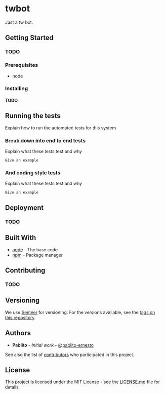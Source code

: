 # twbot

Just a tw bot.

## Getting Started
### TODO

### Prerequisites

- node


### Installing
#### TODO

## Running the tests

Explain how to run the automated tests for this system

### Break down into end to end tests

Explain what these tests test and why

```
Give an example
```

### And coding style tests

Explain what these tests test and why

```
Give an example
```

## Deployment

### TODO

## Built With

* [node](https://nodejs.org/en/) - The base code
* [npm](https://www.npmjs.com/) - Package manager

## Contributing
### TODO

## Versioning

We use [SemVer](http://semver.org/) for versioning. For the versions available, see the [tags on this repository](https://github.com/your/project/tags). 

## Authors

* **Pablito** - *Initial work* - [@pablito-ernesto](https://github.com/pablito-ernesto)

See also the list of [contributors](https://github.com/your/project/contributors) who participated in this project.

## License

This project is licensed under the MIT License - see the [LICENSE.md](LICENSE.md) file for details
